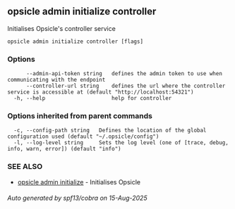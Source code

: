 ## opsicle admin initialize controller

Initialises Opsicle's controller service

```
opsicle admin initialize controller [flags]
```

### Options

```
      --admin-api-token string   defines the admin token to use when communicating with the endpoint
      --controller-url string    defines the url where the controller service is accessible at (default "http://localhost:54321")
  -h, --help                     help for controller
```

### Options inherited from parent commands

```
  -c, --config-path string   Defines the location of the global configuration used (default "~/.opsicle/config")
  -l, --log-level string     Sets the log level (one of [trace, debug, info, warn, error]) (default "info")
```

### SEE ALSO

* [opsicle admin initialize](cli/opsicle_admin_initialize.md)	 - Initialises Opsicle

###### Auto generated by spf13/cobra on 15-Aug-2025

